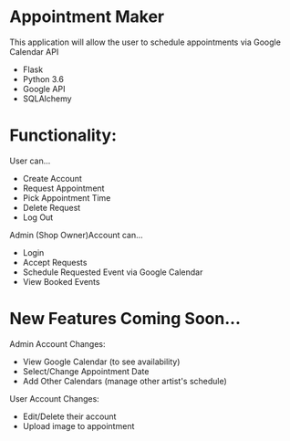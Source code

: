 # Appointment Maker
This application will allow the user to schedule appointments via Google Calendar API

- Flask
- Python 3.6
- Google API
- SQLAlchemy

# Functionality:
User can...
- Create Account
- Request Appointment 
- Pick Appointment Time
- Delete Request
- Log Out

Admin (Shop Owner)Account can...
- Login
- Accept Requests
- Schedule Requested Event via Google Calendar
- View Booked Events

# New Features Coming Soon...
Admin Account Changes:
- View Google Calendar (to see availability)
- Select/Change Appointment Date
- Add Other Calendars (manage other artist's schedule)

User Account Changes: 
- Edit/Delete their account
- Upload image to appointment




